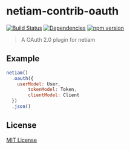 # netiam-contrib-oauth

[![Build Status](https://travis-ci.org/netiam/contrib-oauth.svg)](https://travis-ci.org/netiam/contrib-oauth)
[![Dependencies](https://david-dm.org/netiam/contrib-oauth.svg)](https://david-dm.org/netiam/contrib-oauth)
[![npm version](https://badge.fury.io/js/netiam-contrib-oauth.svg)](http://badge.fury.io/js/netiam-contrib-oauth)

> A OAuth 2.0 plugin for netiam

## Example

```js
netiam()
  .oauth({
    userModel: User,
		tokenModel: Token,
		clientModel: Client
  })
  .json()
```

## License

[MIT License](http://en.wikipedia.org/wiki/MIT_License)
